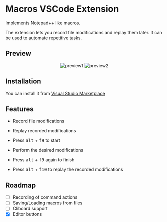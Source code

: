 # Macros VSCode Extension

Implements Notepad++ like macros.

The extension lets you record file modifications and replay them later. It can be used to automate repetitive tasks.

## Preview
<div align="center">

![preview1](https://github.com/C10udburst/macros-vscode/assets/18114966/e463afa0-e6c1-4b28-938d-5a34547dba8b)
![preview2](https://github.com/C10udburst/macros-vscode/assets/18114966/3c7174a0-d5be-4ac3-9cf5-d07da644cb42)

</div>

## Installation
You can install it from [Visual Studio Marketplace](https://marketplace.visualstudio.com/items?itemName=C10udburst.macro-recorder)

## Features
- Record file modifications
- Replay recorded modifications

- Press <kbd>alt</kbd> + <kbd>f9</kbd> to start
- Perform the desired modifications
- Press <kbd>alt</kbd> + <kbd>f9</kbd> again to finish
- Press <kbd>alt</kbd> + <kbd>f10</kbd> to replay the recorded modifications

## Roadmap
- [ ] Recording of command actions
- [ ] Saving/Loading macros from files
- [ ] Cliboard support
- [x] Editor buttons
